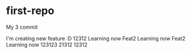 # first-repo

My 3 commit

I'm creating new feature :D
12312
Learning now
Feat2
Learning now
Feat2
Learning now
123123
21312
12312
